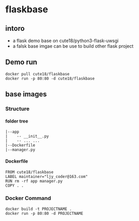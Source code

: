 # flaskbase
## intoro
- a flask demo base on cute18/python3-flask-uwsgi
- a falsk base imgae can be use to build other flask project
## Demo run
```
docker pull cute18/flaskbase
docker run -p 80:80 -d cute18/flaskbase
```
## base images
### Structure
#### folder tree
```
|--app
|    -- __init__.py
|    -- ... ...
|--Dockerfile
|--manager.py
```
#### Dockerfile
```
FROM cute18/flaskbase
LABEL maintainer="ljy_coder@163.com"
RUN rm -rf app manager.py 
COPY . .
```
### Docker Command
```
docker build -t PROJECTNAME .
docker run -p 80:80 -d PROJECTNAME
```
